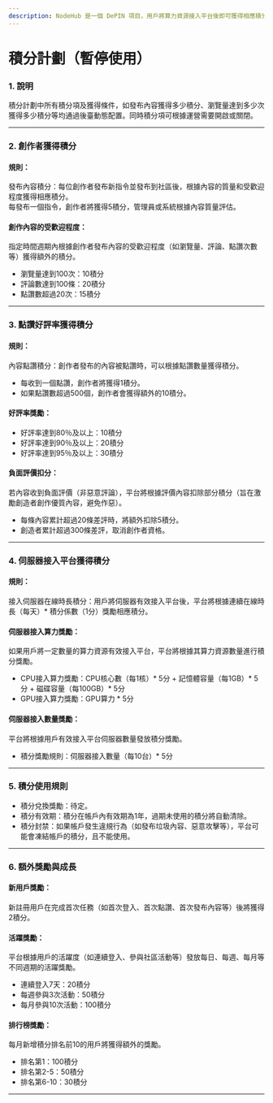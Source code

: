 ```yaml
---
description: NodeHub 是一個 DePIN 項目，用戶將算力資源接入平台後即可獲得相應積分。
---
```


# 積分計劃（暫停使用）

### 1. 說明

積分計劃中所有積分項及獲得條件，如發布內容獲得多少積分、瀏覽量達到多少次獲得多少積分等均通過後臺動態配置。同時積分項可根據運營需要開啟或關閉。

***

### 2. 創作者獲得積分

#### 規則：

發布內容積分：每位創作者發布新指令並發布到社區後，根據內容的質量和受歡迎程度獲得相應積分。\
每發布一個指令，創作者將獲得5積分，管理員或系統根據內容質量評估。

#### 創作內容的受歡迎程度：

指定時間週期內根據創作者發布內容的受歡迎程度（如瀏覽量、評論、點讚次數等）獲得額外的積分。

* 瀏覽量達到100次：10積分
* 評論數達到100條：20積分
* 點讚數超過20次：15積分

***

### 3. 點讚好評率獲得積分

#### 規則：

內容點讚積分：創作者發布的內容被點讚時，可以根據點讚數量獲得積分。

* 每收到一個點讚，創作者將獲得1積分。
* 如果點讚數超過500個，創作者會獲得額外的10積分。

#### 好評率獎勵：

* 好評率達到80％及以上：10積分
* 好評率達到90％及以上：20積分
* 好評率達到95％及以上：30積分

#### 負面評價扣分：

若內容收到負面評價（非惡意評論），平台將根據評價內容扣除部分積分（旨在激勵創造者創作優質內容，避免作惡）。

* 每條內容累計超過20條差評時，將額外扣除5積分。
* 創造者累計超過300條差評，取消創作者資格。

***

### 4. 伺服器接入平台獲得積分

#### 規則：

接入伺服器在線時長積分：用戶將伺服器有效接入平台後，平台將根據連續在線時長（每天）\* 積分係數（1分）獎勵相應積分。

#### 伺服器接入算力獎勵：

如果用戶將一定數量的算力資源有效接入平台，平台將根據其算力資源數量進行積分獎勵。

* CPU接入算力獎勵：CPU核心數（每1核）\* 5分 + 記憶體容量（每1GB）\* 5分 + 磁碟容量（每100GB）\* 5分
* GPU接入算力獎勵：GPU算力 \* 5分

#### 伺服器接入數量獎勵：

平台將根據用戶有效接入平台伺服器數量發放積分獎勵。

* 積分獎勵規則：伺服器接入數量（每10台）\* 5分

***

### 5. 積分使用規則

* 積分兌換獎勵：待定。
* 積分有效期：積分在帳戶內有效期為1年，過期未使用的積分將自動清除。
* 積分封禁：如果帳戶發生違規行為（如發布垃圾內容、惡意攻擊等），平台可能會凍結帳戶的積分，且不能使用。

***

### 6. 額外獎勵與成長

#### 新用戶獎勵：

新註冊用戶在完成首次任務（如首次登入、首次點讚、首次發布內容等）後將獲得2積分。

#### 活躍獎勵：

平台根據用戶的活躍度（如連續登入、參與社區活動等）發放每日、每週、每月等不同週期的活躍獎勵。

* 連續登入7天：20積分
* 每週參與3次活動：50積分
* 每月參與10次活動：100積分

#### 排行榜獎勵：

每月新增積分排名前10的用戶將獲得額外的獎勵。

* 排名第1：100積分
* 排名第2-5：50積分
* 排名第6-10：30積分

***
